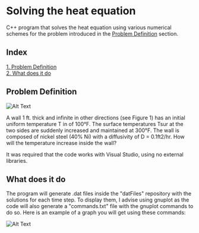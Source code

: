 # Solving the heat equation

C++ program that solves the heat equation using various numerical schemes for the problem introduced in the [Problem Definition](#problem-definition) section.

## Index
[1. Problem Definition](#problem-definition)  
[2. What does it do](#what-does-it-do)  

## Problem Definition

![Alt Text](https://image.ibb.co/i8NzYb/wall_problem.jpg)

A wall 1 ft.  thick and infinite in other directions (see Figure 1) has an initial uniform temperature T in of 100°F. The surface temperatures Tsur at the two sides are suddenly increased and maintained at 300°F. The wall is composed of nickel steel (40% Ni) with a diffusivity of D = 0.1ft2/hr. 
How will the temperature increase inside the wall?

It was required that the code works with Visual Studio, using no external libraries.

## What does it do

The program will generate .dat files inside the "datFiles" repository with the solutions for each time step. To display them, I advise using gnuplot as the code will also generate a "commands.txt" file with the gnuplot commands to do so. Here is an example of a graph you will get using these commands:

![Alt Text](https://image.ibb.co/gZ4hKG/Crank_Nicholson_t30_delta_T0_01.png)
